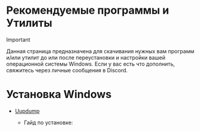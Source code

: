 # Рекомендуемые программы и Утилиты
> [!IMPORTANT]
> Данная страница предназначена для скачивания нужных вам программ и/или утилит до или после переустановки и настройки вашей операционной системы Windows. Если у вас есть что дополнить, свяжитесь через личные сообщения в Discord.

# Установка Windows
- [Uupdump](https://uupdump.net/)

  - Гайд по установке: 
